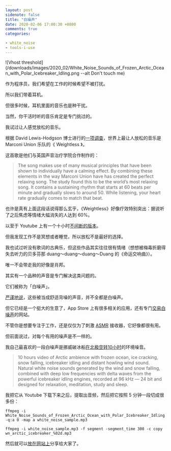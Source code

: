 ```yaml
---
layout: post
sidenote: false
title: "白噪声"
date: 2020-02-06 17:00:30 +0800
comments: true
categories:

- white_noise
- tools-i-use
---
```


![Vhost threshold](/downloads/images/2020_02/White_Noise_Sounds_of_Frozen_Arctic_Ocean_with_Polar_Icebreaker_Idling.png --alt Don't touch me)

作为程序员，我们希望在工作的时候希望不被打扰。

所以我们带着耳机。

但很多时候，耳机里面的音乐也是种干扰。

当然，你干活时听的音乐肯定是专门挑过的。

我试过让人感觉放松的音乐。

根据 David Lewis-Hodgson 博士进行的[一项调查](http://www.inc.com/melanie-curtin/neuroscience-says-listening-to-this-one-song-reduces-anxiety-by-up-to-65-percent.html)，世界上最让人放松的音乐是 Marconi Union 乐队的《 Weightless 》。

这首歌是他们与英国声音治疗学院合作制作的：

> The song makes use of many musical principles that have been shown to individually have a calming effect. By combining these elements in the way Marconi Union have has created the perfect relaxing song. The study found this to be the world’s most relaxing song. It contains a sustaining rhythm that starts at 60 beats per minute and gradually slows to around 50. While listening, your heart rate gradually comes to match that beat.

也许是真有上面这段话说得那么玄乎，《Weightless》好像疗效特别突出：据说听了之后焦虑等情绪大幅消失的人达到 60%。

以至于 Youtube 上有一个十小时[不间断的版本](https://youtu.be/qYnA9wWFHLI)。

但我发现工作不是冥想或者睡觉，所以放松不是最好的选择。

我也试过听没有歌词的古典乐，但这些作品其实往往很有情绪（想想被梅毒折磨得失去听力的贝多芬那 duang～duang～duang～Duang 的《命运交响曲》）。

唯一不会带走我的好像是肖邦。

其实有一个品种的声音是专门解决这类问题的。

它们被称为「白噪声」。

[严谨地说](http://jedi.org/blog/archives/004936.html)，这些被当成舒适背噪的声音，并不全都是白噪声。

但它已经是一个挺大的生意了，App Store 上有很多相关的应用，还有专门[交易白噪声](http://whitenoisemp3s.com/)的网站。

不管你是想要专注于工作，还是仅仅为了刺激 [ASMR](https://en.wikipedia.org/wiki/Autonomous_sensory_meridian_response) 接收器，它好像都很有用。

但前面说过，对每个有用的噪声是不一样的。

我自己最喜欢的一段白噪声是挪威破冰船[在北极空转10小时](https://youtu.be/Q_WKl5AkXFM)的环境噪音。


> 10 hours video of Arctic ambience with frozen ocean, ice cracking, snow falling, icebreaker idling and distant howling wind sound. Natural white noise sounds generated by the wind and snow falling, combined with deep low frequencies with delta waves from the powerful icebreaker idling engines, recorded at 96 kHz — 24 bit and designed for relaxation, meditation, study and sleep.

我把它从 Youtube 下载下来之后，提取出音频，然后把它按照 5 分钟一段切成很多份：

```
ffmpeg -i White_Noise_Sounds_of_Frozen_Arctic_Ocean_with_Polar_Icebreaker_Idling.mp4 -q:a 0 -map a white_noise_sample.mp3

ffmpeg -i white_noise_sample.mp3 -f segment -segment_time 300 -c copy wn_arctic_icebreaker_%02d.mp3
```

然后就可以[放在网站上](https://dbp.lenciel.com/whitenoise/)分享给大家了。